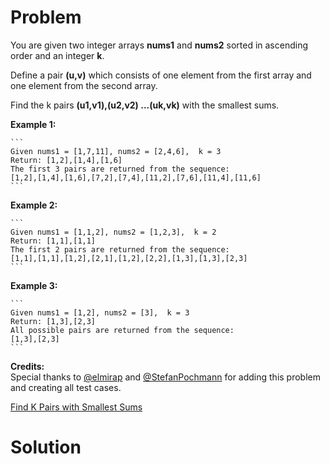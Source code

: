 
# Problem

You are given two integer arrays **nums1** and **nums2** sorted in ascending
order and an integer **k**.

Define a pair **(u,v)** which consists of one element from the first array and
one element from the second array.

Find the k pairs **(u1,v1),(u2,v2) ...(uk,vk)** with the smallest sums.

**Example 1:**  

    ```
    Given nums1 = [1,7,11], nums2 = [2,4,6],  k = 3
    Return: [1,2],[1,4],[1,6]
    The first 3 pairs are returned from the sequence:
    [1,2],[1,4],[1,6],[7,2],[7,4],[11,2],[7,6],[11,4],[11,6]
    ```

**Example 2:**  

    ```
    Given nums1 = [1,1,2], nums2 = [1,2,3],  k = 2
    Return: [1,1],[1,1]
    The first 2 pairs are returned from the sequence:
    [1,1],[1,1],[1,2],[2,1],[1,2],[2,2],[1,3],[1,3],[2,3]
    ```

**Example 3:**  

    ```
    Given nums1 = [1,2], nums2 = [3],  k = 3 
    Return: [1,3],[2,3]
    All possible pairs are returned from the sequence:
    [1,3],[2,3]
    ```

**Credits:**  
Special thanks to [@elmirap](https://leetcode.com/elmirap/) and
[@StefanPochmann](https://leetcode.com/stefanpochmann/) for adding this
problem and creating all test cases.



[Find K Pairs with Smallest Sums](https://leetcode.com/problems/find-k-pairs-with-smallest-sums)

# Solution



